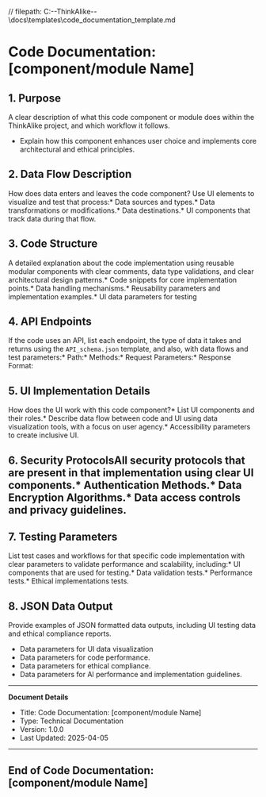 // filepath: C:\--ThinkAlike--\docs\templates\code_documentation_template.md
# Code Documentation: [component/module Name]

## 1. Purpose
A clear description of what this code component or module does within the ThinkAlike project, and which workflow it follows.
* Explain how this component enhances user choice and implements core architectural and ethical principles.

## 2. Data Flow Description
How does data enters and leaves the code component? Use UI elements to visualize and test that process:*   Data sources and types.*   Data transformations or modifications.*    Data destinations.*   UI components that track data during that flow.

## 3. Code Structure
A detailed explanation about the code implementation using reusable modular components with clear comments, data type validations, and clear architectural design patterns.*   Code snippets for core implementation points.*   Data handling mechanisms.*   Reusability parameters and implementation examples.*    UI data parameters for testing

## 4. API Endpoints
If the code uses an API, list each endpoint, the type of data it takes and returns using the `API_schema.json` template, and also, with data flows and test parameters:*   Path:*   Methods:*   Request Parameters:*   Response Format:

## 5. UI Implementation Details

How does the UI work with this code component?*   List UI components and their roles.*   Describe data flow between code and UI using data visualization tools, with a focus on user agency.*   Accessibility parameters to create inclusive UI.

## 6. Security ProtocolsAll security protocols that are present in that implementation using clear UI components.*   Authentication Methods.*   Data Encryption Algorithms.*   Data access controls and privacy guidelines.

## 7. Testing Parameters
List test cases and workflows for that specific code implementation with clear parameters to validate performance and scalability, including:*   UI components that are used for testing.*   Data validation tests.*   Performance tests.*   Ethical implementations tests.

## 8.  JSON Data Output
Provide examples of JSON formatted data outputs, including UI testing data and ethical compliance reports.
*   Data parameters for UI data visualization
*   Data parameters for code performance.
*   Data parameters for ethical compliance.
*   Data parameters for Al performance and implementation guidelines.

---
**Document Details**
- Title: Code Documentation: [component/module Name]
- Type: Technical Documentation
- Version: 1.0.0
- Last Updated: 2025-04-05
---
End of Code Documentation: [component/module Name]
---


